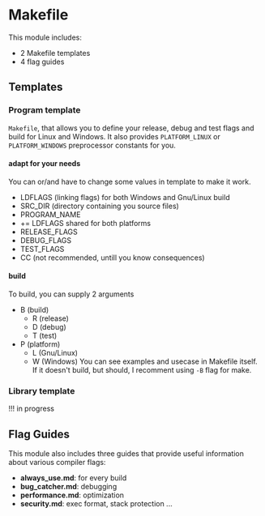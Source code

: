 # Makefile
This module includes:
- 2 Makefile templates
- 4 flag guides

## Templates
### Program template
`Makefile`, that allows you to define your release, debug and test flags and build for Linux and Windows. It also provides `PLATFORM_LINUX` or `PLATFORM_WINDOWS` preprocessor constants for you.

#### adapt for your needs
You can or/and have to change some values in template to make it work.
- LDFLAGS (linking flags) for both Windows and Gnu/Linux build
- SRC_DIR (directory containing you source files)
- PROGRAM_NAME
- += LDFLAGS shared for both platforms
- RELEASE_FLAGS
- DEBUG_FLAGS
- TEST_FLAGS
- CC (not recommended, untill you know consequences)
#### build
To build, you can supply 2 arguments
- B (build)
    - R (release)
    - D (debug)
    - T (test)
- P (platform)
    - L (Gnu/Linux)
    - W (Windows)
You can see examples and usecase in Makefile itself.
If it doesn't build, but should, I recomment using `-B` flag for make.

### Library template
!!! in progress

## Flag Guides

This module also includes three guides that provide useful information about various compiler flags:

- **always_use.md**: for every build
- **bug_catcher.md**: debugging
- **performance.md**: optimization
- **security.md**: exec format, stack protection ...
